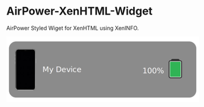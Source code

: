 # AirPower-XenHTML-Widget
AirPower Styled Wiget for XenHTML using XenINFO.

![Demo Image](https://raw.githubusercontent.com/J0113/AirPower-XenHTML-Widget/master/Widget.png)
